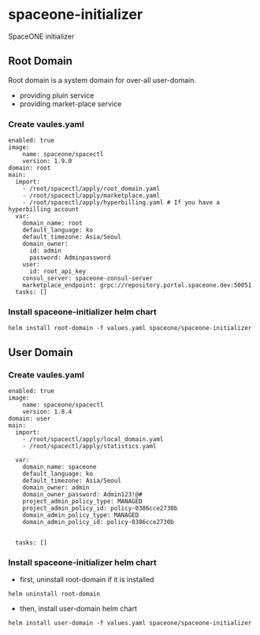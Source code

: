 # spaceone-initializer

SpaceONE initializer

## Root Domain

Root domain is a system domain for over-all user-domain.

* providing pluin service
* providing market-place service

### Create vaules.yaml

~~~
enabled: true
image:
    name: spaceone/spacectl
    version: 1.9.0
domain: root
main:
  import:
    - /root/spacectl/apply/root_domain.yaml 
    - /root/spacectl/apply/marketplace.yaml
    - /root/spacectl/apply/hyperbilling.yaml # If you have a hyperbilling account
  var:
    domain_name: root
    default_language: ko
    default_timezone: Asia/Seoul
    domain_owner:
      id: admin
      password: Adminpassword
    user:
      id: root_api_key
    consul_server: spaceone-consul-server
    marketplace_endpoint: grpc://repository.portal.spaceone.dev:50051
  tasks: []
~~~

### Install spaceone-initializer helm chart
~~~
helm install root-domain -f values.yaml spaceone/spaceone-initializer
~~~

## User Domain

### Create vaules.yaml
~~~
enabled: true
image:
    name: spaceone/spacectl
    version: 1.8.4
domain: user
main:
  import:
    - /root/spacectl/apply/local_domain.yaml
    - /root/spacectl/apply/statistics.yaml

  var:
    domain_name: spaceone
    default_language: ko
    default_timezone: Asia/Seoul
    domain_owner: admin
    domain_owner_password: Admin123!@#
    project_admin_policy_type: MANAGED
    project_admin_policy_id: policy-0386cce2730b
    domain_admin_policy_type: MANAGED
    domain_admin_policy_id: policy-0386cce2730b


  tasks: []
~~~

### Install spaceone-initializer helm chart
- first, uninstall root-domain if it is installed
~~~
helm uninstall root-domain
~~~
- then, install user-domain helm chart
~~~
helm install user-domain -f values.yaml spaceone/spaceone-initializer
~~~